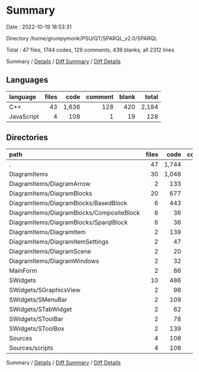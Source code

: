 # Summary

Date : 2022-10-19 18:53:31

Directory /home/grumpymonk/PSU/QT/SPARQL_v2.0/SPARQL

Total : 47 files,  1744 codes, 129 comments, 439 blanks, all 2312 lines

Summary / [Details](details.md) / [Diff Summary](diff.md) / [Diff Details](diff-details.md)

## Languages
| language | files | code | comment | blank | total |
| :--- | ---: | ---: | ---: | ---: | ---: |
| C++ | 43 | 1,636 | 128 | 420 | 2,184 |
| JavaScript | 4 | 108 | 1 | 19 | 128 |

## Directories
| path | files | code | comment | blank | total |
| :--- | ---: | ---: | ---: | ---: | ---: |
| . | 47 | 1,744 | 129 | 439 | 2,312 |
| DiagramItems | 30 | 1,048 | 93 | 258 | 1,399 |
| DiagramItems/DiagramArrow | 2 | 133 | 2 | 27 | 162 |
| DiagramItems/DiagramBlocks | 20 | 677 | 40 | 169 | 886 |
| DiagramItems/DiagramBlocks/BasedBlock | 6 | 443 | 0 | 99 | 542 |
| DiagramItems/DiagramBlocks/CompositeBlock | 6 | 36 | 0 | 21 | 57 |
| DiagramItems/DiagramBlocks/SparqlBlock | 6 | 36 | 0 | 21 | 57 |
| DiagramItems/DiagramItem | 2 | 139 | 51 | 29 | 219 |
| DiagramItems/DiagramItemSettings | 2 | 47 | 0 | 13 | 60 |
| DiagramItems/DiagramScene | 2 | 20 | 0 | 9 | 29 |
| DiagramItems/DiagramWindows | 2 | 32 | 0 | 11 | 43 |
| MainForm | 2 | 86 | 0 | 28 | 114 |
| SWidgets | 10 | 486 | 35 | 127 | 648 |
| SWidgets/SGraphicsView | 2 | 98 | 0 | 29 | 127 |
| SWidgets/SMenuBar | 2 | 109 | 22 | 28 | 159 |
| SWidgets/STabWidget | 2 | 62 | 0 | 15 | 77 |
| SWidgets/SToolBar | 2 | 78 | 0 | 21 | 99 |
| SWidgets/SToolBox | 2 | 139 | 13 | 34 | 186 |
| Sources | 4 | 108 | 1 | 19 | 128 |
| Sources/scripts | 4 | 108 | 1 | 19 | 128 |

Summary / [Details](details.md) / [Diff Summary](diff.md) / [Diff Details](diff-details.md)